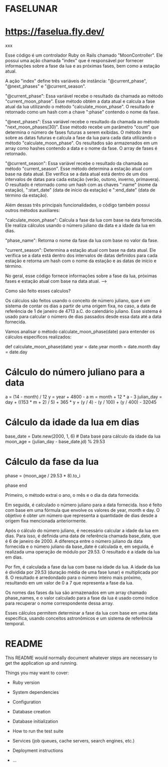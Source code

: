 
# FASELUNAR

# https://faselua.fly.dev/

xxx

Esse código é um controlador Ruby on Rails chamado "MoonController". Ele possui uma ação chamada "index" que é responsável por fornecer informações sobre a fase da lua e as próximas fases, bem como a estação atual.

A ação "index" define três variáveis de instância: "@current_phase", "@next_phases" e "@current_season".

"@current_phase": Essa variável recebe o resultado da chamada ao método "current_moon_phase". Esse método obtém a data atual e calcula a fase atual da lua utilizando o método "calculate_moon_phase". O resultado é retornado como um hash com a chave ":phase" contendo o nome da fase.

"@next_phases": Essa variável recebe o resultado da chamada ao método "next_moon_phases(30)". Esse método recebe um parâmetro "count" que determina o número de fases futuras a serem exibidas. O método itera sobre as datas futuras e calcula a fase da lua para cada data utilizando o método "calculate_moon_phase". Os resultados são armazenados em um array como hashes contendo a data e o nome da fase. O array de fases é retornado.

"@current_season": Essa variável recebe o resultado da chamada ao método "current_season". Esse método determina a estação atual com base na data atual. Ele verifica se a data atual está dentro de um dos intervalos de datas para cada estação (verão, outono, inverno, primavera). O resultado é retornado como um hash com as chaves ":name" (nome da estação), ":start_date" (data de início da estação) e ":end_date" (data de término da estação).

Além dessas três principais funcionalidades, o código também possui outros métodos auxiliares:

"calculate_moon_phase": Calcula a fase da lua com base na data fornecida. Ele realiza cálculos usando o número juliano da data e a idade da lua em dias.

"phase_name": Retorna o nome da fase da lua com base no valor da fase.

"current_season": Determina a estação atual com base na data atual. Ele verifica se a data está dentro dos intervalos de datas definidos para cada estação e retorna um hash com o nome da estação e as datas de início e término.

No geral, esse código fornece informações sobre a fase da lua, próximas fases e estação atual com base na data atual. -->

 
Como são feito esses calculos?

Os cálculos são feitos usando o conceito de número juliano, que é um sistema de contar os dias a partir de uma origem fixa, no caso, a data de referência de 1 de janeiro de 4713 a.C. do calendário juliano. Esse sistema é usado para calcular o número de dias passados desde essa data até a data fornecida.

Vamos analisar o método calculate_moon_phase(date) para entender os cálculos específicos realizados:

def calculate_moon_phase(date)
  year = date.year
  month = date.month
  day = date.day

  # Cálculo do número juliano para a data
  a = (14 - month) / 12
  y = year + 4800 - a
  m = month + 12 * a - 3
  julian_day = day + ((153 * m + 2) / 5) + 365 * y + (y / 4) - (y / 100) + (y / 400) - 32045

  # Cálculo da idade da lua em dias
  base_date = Date.new(2000, 1, 6) # Data base para cálculo da idade da lua
  moon_age = (julian_day - base_date.jd) % 29.53

  # Cálculo da fase da lua
  phase = (moon_age / 29.53 * 8).to_i

  phase
end

Primeiro, o método extrai o ano, o mês e o dia da data fornecida.

Em seguida, é calculado o número juliano para a data fornecida. Isso é feito com base em uma fórmula que envolve os valores de year, month e day. O objetivo é obter um número que representa a quantidade de dias desde a origem fixa mencionada anteriormente.

Após o cálculo do número juliano, é necessário calcular a idade da lua em dias. Para isso, é definida uma data de referência chamada base_date, que é 6 de janeiro de 2000. A diferença entre o número juliano da data fornecida e o número juliano da base_date é calculada e, em seguida, é realizada uma operação de módulo por 29.53. O resultado é a idade da lua em dias.

Por fim, é calculada a fase da lua com base na idade da lua. A idade da lua é dividida por 29.53 (duração média de uma fase lunar) e multiplicada por 8. O resultado é arredondado para o número inteiro mais próximo, resultando em um valor de 0 a 7 que representa a fase da lua.

Os nomes das fases da lua são armazenados em um array chamado phase_names, e o valor calculado para a fase da lua é usado como índice para recuperar o nome correspondente dessa array.

Esses cálculos permitem determinar a fase da lua com base em uma data específica, usando conceitos astronômicos e um sistema de referência temporal.




# README

This README would normally document whatever steps are necessary to get the
application up and running.

Things you may want to cover:

* Ruby version

* System dependencies

* Configuration

* Database creation

* Database initialization

* How to run the test suite

* Services (job queues, cache servers, search engines, etc.)

* Deployment instructions

* ...
